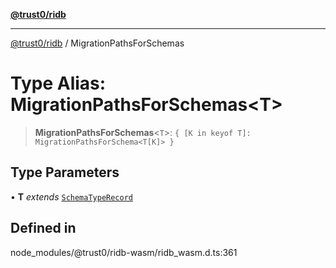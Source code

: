 [**@trust0/ridb**](../README.md)

***

[@trust0/ridb](../README.md) / MigrationPathsForSchemas

# Type Alias: MigrationPathsForSchemas\<T\>

> **MigrationPathsForSchemas**\<`T`\>: `{ [K in keyof T]: MigrationPathsForSchema<T[K]> }`

## Type Parameters

• **T** *extends* [`SchemaTypeRecord`](SchemaTypeRecord.md)

## Defined in

node\_modules/@trust0/ridb-wasm/ridb\_wasm.d.ts:361
